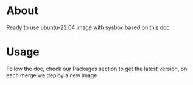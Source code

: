 # About

Ready to use ubuntu-22.04 image with sysbox based on [this doc](https://docs.engflow.com/re/client/sysbox.html)

# Usage

Follow the doc, check our Packages section to get the latest version, on each merge we deploy a new image
